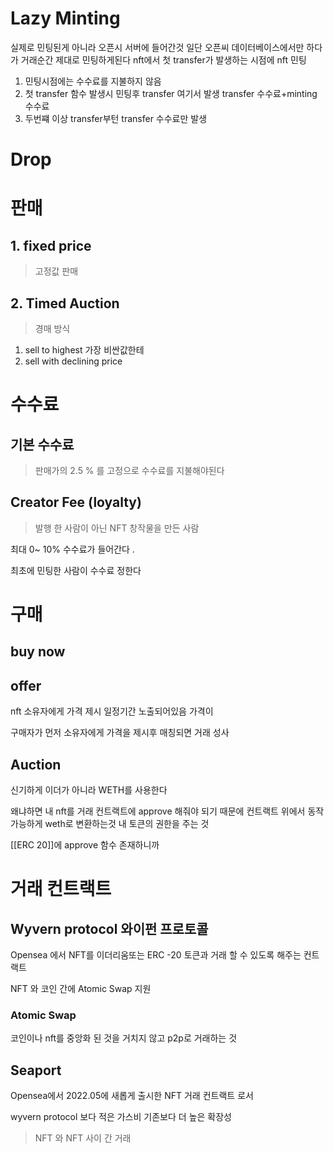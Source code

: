 # Lazy Minting

실제로 민팅된게 아니라 오픈시 서버에 들어간것 일단 
오픈씨 데이터베이스에서만 하다가 거래순간 제대로 민팅하게된다 
nft에서 첫 transfer가 발생하는 시점에 nft 민팅 

1. 민팅시점에는 수수료를 지불하지 않음 
2. 첫 transfer 함수 발생시 민팅후 transfer 여기서 발생 transfer 수수료+minting 수수료 
3. 두번쨰 이상 transfer부턴 transfer 수수료만 발생 
# Drop

# 판매

## 1. fixed price
> 고정값 판매 
## 2. Timed Auction

> 경매 방식

1. sell to highest 가장 비싼값한테
2. sell with declining price 

# 수수료 
## 기본 수수료 
> 판매가의 2.5 % 를 고정으로 수수료를 지불해야된다 

## Creator Fee (loyalty)

> 발행 한 사람이 아닌 NFT 창작물을 만든 사람 

최대 0~ 10% 수수료가 들어간다 . 

최초에 민팅한 사람이 수수료 정한다 



# 구매 

## buy now 

## offer 
nft 소유자에게 가격 제시
일정기간 노출되어있음 가격이 

구매자가 먼저 소유자에게 가격을 제시후 매칭되면 거래 성사 

## Auction 

신기하게 이더가 아니라 WETH를 사용한다 

왜냐하면 내 nft를 거래 컨트랙트에 approve 해줘야 되기 때문에 컨트랙트 위에서 동작가능하게 weth로 변환하는것 내 토큰의 권한을 주는 것 


[[ERC 20]]에 approve 함수 존재하니까 



# 거래 컨트랙트 

## Wyvern protocol 와이펀 프로토콜 

Opensea 에서 NFT를 이더리움또는 ERC -20 토큰과 거래 할 수 있도록 해주는 컨트랙트 

NFT 와 코인 간에 Atomic Swap 지원 

### Atomic Swap
코인이나 nft를 중앙화 된 것을 거치지 않고 p2p로 거래하는 것 

## Seaport 

Opensea에서 2022.05에 새롭게 출시한 NFT 거래 컨트랙트 로서 

wyvern protocol 보다 적은 가스비 
기존보다 더 높은 확장성 
> NFT 와 NFT 사이 간 거래 



